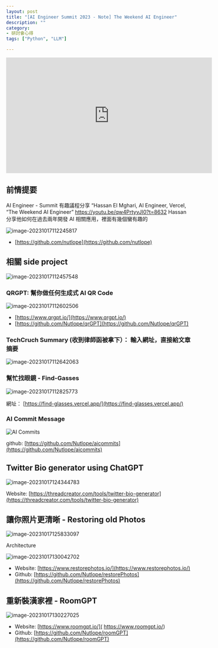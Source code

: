 ```yaml
---
layout: post
title: "[AI Engineer Summit 2023 - Note] The Weekend AI Engineer"
description: ""
category: 
- 研討會心得
tags: ["Python", "LLM"]

---
```




<iframe width="560" height="315" src="https://www.youtube.com/embed/qw4PrtyvJI0?si=tMzTzc0QHt9iroS5&amp;start=8275" title="YouTube video player" frameborder="0" allow="accelerometer; autoplay; clipboard-write; encrypted-media; gyroscope; picture-in-picture; web-share" allowfullscreen></iframe>



## 前情提要

AI Engineer - Summit 有趣議程分享
“Hassan El Mghari, AI Engineer, Vercel, “The Weekend AI Engineer”
https://youtu.be/qw4PrtyvJI0?t=8632
Hassan 分享他如何在過去兩年開發 AI 相關應用，裡面有幾個蠻有趣的



![image-20231017112245817](../images/2022/image-20231017112245817.png)

- [https://github.com/nutlope](https://github.com/nutlope)

  

## 相關 side project

![image-20231017112457548](../images/2022/image-20231017112457548.png)

### QRGPT:  幫你做任何生成式 AI QR Code

![image-20231017112602506](../images/2022/image-20231017112602506.png)

- [https://www.qrgpt.io/](https://www.qrgpt.io/)
- [https://github.com/Nutlope/qrGPT](https://github.com/Nutlope/qrGPT)



### TechCruch Summary (收到律師函被拿下）： 輸入網址，直接給文章摘要

![image-20231017112642063](../images/2022/image-20231017112642063.png)



### 幫忙找眼鏡 - Find-Gasses 

![image-20231017112825773](../images/2022/image-20231017112825773.png)

網址： [https://find-glasses.vercel.app/](https://find-glasses.vercel.app/)

### AI Commit Message 

![AI Commits](../images/2022/screenshot.png)



github: [https://github.com/Nutlope/aicommits](https://github.com/Nutlope/aicommits)



## Twitter Bio generator using ChatGPT

![image-20231017124344783](../images/2022/image-20231017124344783.png)

Website: [https://threadcreator.com/tools/twitter-bio-generator](https://threadcreator.com/tools/twitter-bio-generator)



## 讓你照片更清晰 - Restoring old Photos

![image-20231017125833097](../images/2022/image-20231017125833097.png)

Architecture

![image-20231017130042702](../images/2022/image-20231017130042702.png)

- Website: [https://www.restorephotos.io/](https://www.restorephotos.io/)
- Github: [https://github.com/Nutlope/restorePhotos](https://github.com/Nutlope/restorePhotos)



 

## 重新裝潢家裡 - RoomGPT 

![image-20231017130227025](../images/2022/image-20231017130227025.png)

- Website: [https://www.roomgpt.io/]( https://www.roomgpt.io/)
- Github: [https://github.com/Nutlope/roomGPT](https://github.com/Nutlope/roomGPT)



